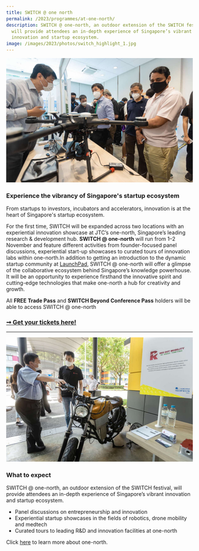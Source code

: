 ```yaml
---
title: SWITCH @ one north
permalink: /2023/programmes/at-one-north/
description: SWITCH @ one-north, an outdoor extension of the SWITCH festival,
  will provide attendees an in-depth experience of Singapore’s vibrant
  innovation and startup ecosystem.
image: /images/2023/photos/switch_highlight_1.jpg
---
```

![An innovation showcase of an unmanned aerial drone](/images/2023/photos/switch_one_north_03_1200p.jpg)

### Experience the vibrancy of Singapore's startup ecosystem

From startups to investors, incubators and accelerators, innovation is at the heart of Singapore's startup ecosystem.

For the first time, SWITCH will be expanded across two locations with an experiential innovation showcase at JTC’s one-north, Singapore’s leading research &amp; development hub. **SWITCH @ one-north** will run from 1–2 November and feature different activities from founder-focused panel discussions, experiential start-up showcases to curated tours of innovation labs within one-north.In addition to getting an introduction to the dynamic startup community at [LaunchPad](https://www.jtc.gov.sg/find-land/land-for-long-term-development/launchpad), SWITCH @ one-north will offer a glimpse of the collaborative ecosystem behind Singapore’s knowledge powerhouse. It will be an opportunity to experience firsthand the innovative spirit and cutting-edge technologies that make one-north a hub for creativity and growth.

All **FREE Trade Pass** and **SWITCH Beyond Conference Pass** holders will be able to access SWITCH @ one-north

### [➞ Get your tickets here!](/register)

***

![A photo of a man pointing at an electric vehicle.](/images/2023/photos/switch_one_north_05_1200p.jpg)

### What to expect

SWITCH @ one-north, an outdoor extension of the SWITCH festival, will provide attendees an in-depth experience of Singapore’s vibrant innovation and startup ecosystem. 
* Panel discussions on entrepreneurship and innovation
* Experiential startup showcases in the fields of robotics, drone mobility and medtech
* Curated tours to leading R&amp;D and innovation facilities at one-north

Click [here](https://www.jtc.gov.sg/find-land/land-for-long-term-development/one-north) to learn more about one-north.